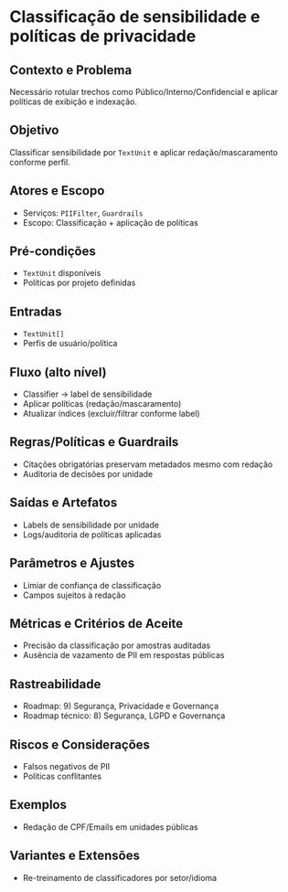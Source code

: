 # Classificação de sensibilidade e políticas de privacidade

## Contexto e Problema
Necessário rotular trechos como Público/Interno/Confidencial e aplicar políticas de exibição e indexação.

## Objetivo
Classificar sensibilidade por `TextUnit` e aplicar redação/mascaramento conforme perfil.

## Atores e Escopo
- Serviços: `PIIFilter`, `Guardrails`
- Escopo: Classificação + aplicação de políticas

## Pré-condições
- `TextUnit` disponíveis
- Políticas por projeto definidas

## Entradas
- `TextUnit[]`
- Perfis de usuário/política

## Fluxo (alto nível)
- Classifier → label de sensibilidade
- Aplicar políticas (redação/mascaramento)
- Atualizar índices (excluir/filtrar conforme label)

## Regras/Políticas e Guardrails
- Citações obrigatórias preservam metadados mesmo com redação
- Auditoria de decisões por unidade

## Saídas e Artefatos
- Labels de sensibilidade por unidade
- Logs/auditoria de políticas aplicadas

## Parâmetros e Ajustes
- Limiar de confiança de classificação
- Campos sujeitos à redação

## Métricas e Critérios de Aceite
- Precisão da classificação por amostras auditadas
- Ausência de vazamento de PII em respostas públicas

## Rastreabilidade
- Roadmap: 9) Segurança, Privacidade e Governança
- Roadmap técnico: 8) Segurança, LGPD e Governança

## Riscos e Considerações
- Falsos negativos de PII
- Políticas conflitantes

## Exemplos
- Redação de CPF/Emails em unidades públicas

## Variantes e Extensões
- Re-treinamento de classificadores por setor/idioma

